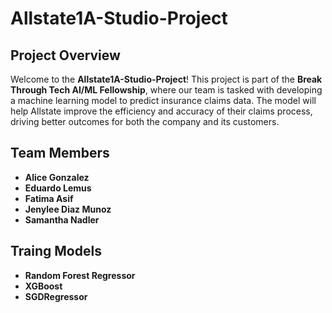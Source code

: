 # Allstate1A-Studio-Project

## Project Overview

Welcome to the **Allstate1A-Studio-Project**! This project is part of the **Break Through Tech AI/ML Fellowship**, where our team is tasked with developing a machine learning model to predict insurance claims data. The model will help Allstate improve the efficiency and accuracy of their claims process, driving better outcomes for both the company and its customers.

## Team Members
- **Alice Gonzalez**  
- **Eduardo Lemus**  
- **Fatima Asif**  
- **Jenylee Diaz Munoz**  
- **Samantha Nadler** 

## Traing Models
- **Random Forest Regressor**  
- **XGBoost**  
- **SGDRegressor**   